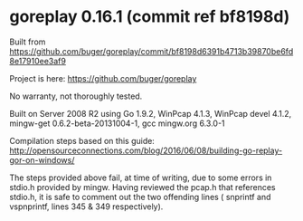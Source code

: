 # goreplay 0.16.1 (commit ref bf8198d)

Built from https://github.com/buger/goreplay/commit/bf8198d6391b4713b39870be6fd8e17910ee3af9

Project is here: https://github.com/buger/goreplay 

No warranty, not thoroughly tested.

Built on Server 2008 R2 using Go 1.9.2, WinPcap 4.1.3, WinPcap devel 4.1.2, mingw-get 0.6.2-beta-20131004-1, gcc mingw.org 6.3.0-1

Compilation steps based on this guide: http://opensourceconnections.com/blog/2016/06/08/building-go-replay-gor-on-windows/

The steps provided above fail, at time of writing, due to some errors in stdio.h provided by mingw. Having reviewed the pcap.h that references stdio.h, it is safe to comment out the two offending lines ( snprintf and vspnprintf, lines 345 & 349 respectively).
